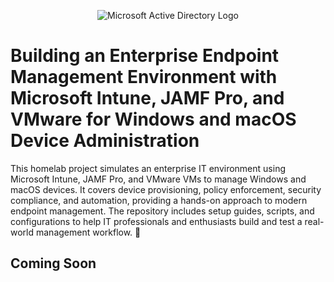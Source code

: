 <p align="center">
<img src="https://i.imgur.com/pU5A58S.png" alt="Microsoft Active Directory Logo"/>
</p>

<h1>Building an Enterprise Endpoint Management Environment with Microsoft Intune, JAMF Pro, and VMware for Windows and macOS Device Administration</h1>
This homelab project simulates an enterprise IT environment using Microsoft Intune, JAMF Pro, and VMware VMs to manage Windows and macOS devices. It covers device provisioning, policy enforcement, security compliance, and automation, providing a hands-on approach to modern endpoint management. The repository includes setup guides, scripts, and configurations to help IT professionals and enthusiasts build and test a real-world management workflow. 🚀 <br />

<h2>Coming Soon</h2>
